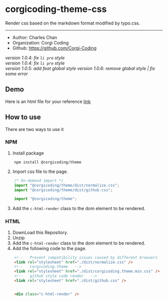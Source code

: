 # corgicoding-theme-css

Render css based on the markdown format modified by typo.css.

***

- Author: Charles Chan
- Organization: Corgi Coding
- Github: https://github.com/Corgi-Coding

*version 1.0.4: fix `li pre` style*  
*version 1.0.4: fix `li pre` style*  
*version 1.0.5: add feat global style*
*version 1.0.6: remove global style | fix some error*


## Demo

Here is an html file for your reference [link](./demo/index.html)

## How to use

There are two ways to use it

### NPM

1. Install package

```
    npm install @corgicoding/theme
```

2. Import css file to the page.

``` js
    /* On-demand import */
    import "@corgicoding/theme/dist/normalize.css";
    import "@corgicoding/theme/dist/github.css";

    import "@corgicoding/theme";
```

3. Add the `c-html-render` class to the dom element to be rendered.

### HTML

1. DownLoad this Repository.
2. Unzip
3. Add the `c-html-render` class to the dom element to be rendered.
4. Add the following code to the page.

``` html
    <!--   Prevent compatibility issues caused by different browsers   --> 
    <link rel="stylesheet" href="./dist/normalize.css" />
    <!--   corgicoding.theme   -->
    <link rel="stylesheet" href="./dist/corgicoding.theme.min.css" />
    <!--   github style code render   -->
    <link rel="stylesheet" href="./dist/github.css" />


    <div class="c-html-render" />
```

